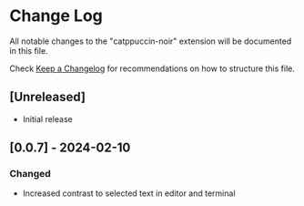 # Change Log

All notable changes to the "catppuccin-noir" extension will be documented in this file.

Check [Keep a Changelog](http://keepachangelog.com/) for recommendations on how to structure this file.

## [Unreleased]

- Initial release

## [0.0.7] - 2024-02-10

### Changed

- Increased contrast to selected text in editor and terminal
